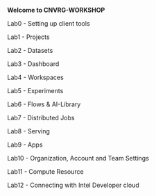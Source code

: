 
**Welcome to CNVRG-WORKSHOP**

Lab0 - Setting up client tools

Lab1 - Projects

Lab2 - Datasets

Lab3 - Dashboard

Lab4 - Workspaces

Lab5 - Experiments

Lab6 - Flows & AI-Library

Lab7 - Distributed Jobs

Lab8 - Serving

Lab9 - Apps

Lab10 - Organization, Account and Team Settings

Lab11 - Compute Resource

Lab12 - Connecting with Intel Developer cloud
